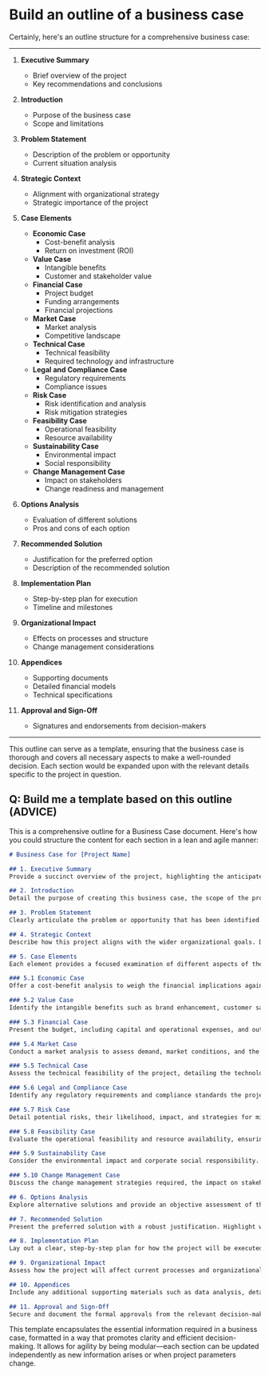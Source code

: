 # Build an outline of a business case

Certainly, here's an outline structure for a comprehensive business case:

---
1. **Executive Summary**
   - Brief overview of the project
   - Key recommendations and conclusions

2. **Introduction**
   - Purpose of the business case
   - Scope and limitations

3. **Problem Statement**
   - Description of the problem or opportunity
   - Current situation analysis

4. **Strategic Context**
   - Alignment with organizational strategy
   - Strategic importance of the project

5. **Case Elements**
   - **Economic Case**
     - Cost-benefit analysis
     - Return on investment (ROI)
   - **Value Case**
     - Intangible benefits
     - Customer and stakeholder value
   - **Financial Case**
     - Project budget
     - Funding arrangements
     - Financial projections
   - **Market Case**
     - Market analysis
     - Competitive landscape
   - **Technical Case**
     - Technical feasibility
     - Required technology and infrastructure
   - **Legal and Compliance Case**
     - Regulatory requirements
     - Compliance issues
   - **Risk Case**
     - Risk identification and analysis
     - Risk mitigation strategies
   - **Feasibility Case**
     - Operational feasibility
     - Resource availability
   - **Sustainability Case**
     - Environmental impact
     - Social responsibility
   - **Change Management Case**
     - Impact on stakeholders
     - Change readiness and management

6. **Options Analysis**
   - Evaluation of different solutions
   - Pros and cons of each option

7. **Recommended Solution**
   - Justification for the preferred option
   - Description of the recommended solution

8. **Implementation Plan**
   - Step-by-step plan for execution
   - Timeline and milestones

9. **Organizational Impact**
   - Effects on processes and structure
   - Change management considerations

10. **Appendices**
    - Supporting documents
    - Detailed financial models
    - Technical specifications

11. **Approval and Sign-Off**
    - Signatures and endorsements from decision-makers

---

This outline can serve as a template, ensuring that the business case is thorough and covers all necessary aspects to make a well-rounded decision. Each section would be expanded upon with the relevant details specific to the project in question.

## Q: Build me a template based on this outline (ADVICE)
This is a comprehensive outline for a Business Case document. Here's how you could structure the content for each section in a lean and agile manner:

```markdown
# Business Case for [Project Name]

## 1. Executive Summary
Provide a succinct overview of the project, highlighting the anticipated outcomes and key recommendations. Summarize the essence of the business case and the value proposition.

## 2. Introduction
Detail the purpose of creating this business case, the scope of the project it covers, and any limitations or exclusions that stakeholders should be aware of.

## 3. Problem Statement
Clearly articulate the problem or opportunity that has been identified. Include an analysis of the current situation and the consequences of not addressing the issue.

## 4. Strategic Context
Describe how this project aligns with the wider organizational goals. Discuss its strategic relevance and how it fits into the overall business strategy.

## 5. Case Elements
Each element provides a focused examination of different aspects of the business case:

### 5.1 Economic Case
Offer a cost-benefit analysis to weigh the financial implications against the benefits. Include an ROI forecast to support the financial viability of the project.

### 5.2 Value Case
Identify the intangible benefits such as brand enhancement, customer satisfaction, or strategic positioning. Describe the value this project brings to stakeholders.

### 5.3 Financial Case
Present the budget, including capital and operational expenses, and outline the funding structure. Project financial projections over a reasonable period.

### 5.4 Market Case
Conduct a market analysis to assess demand, market conditions, and the competitive environment that may influence the project's success.

### 5.5 Technical Case
Assess the technical feasibility of the project, detailing the technology and infrastructure needed and any technical constraints.

### 5.6 Legal and Compliance Case
Identify any regulatory requirements and compliance standards the project must adhere to, and how these will be managed.

### 5.7 Risk Case
Detail potential risks, their likelihood, impact, and strategies for mitigation to ensure the project is well-positioned to manage unforeseen issues.

### 5.8 Feasibility Case
Evaluate the operational feasibility and resource availability, ensuring the project can be delivered with the current capabilities and capacity.

### 5.9 Sustainability Case
Consider the environmental impact and corporate social responsibility. Outline how the project adheres to sustainability practices.

### 5.10 Change Management Case
Discuss the change management strategies required, the impact on stakeholders, and plans for managing these changes across the organization.

## 6. Options Analysis
Explore alternative solutions and provide an objective assessment of their potential benefits and drawbacks.

## 7. Recommended Solution
Present the preferred solution with a robust justification. Highlight why this option outperforms others.

## 8. Implementation Plan
Lay out a clear, step-by-step plan for how the project will be executed, including a timeline with key milestones.

## 9. Organizational Impact
Assess how the project will affect current processes and organizational structure, and what change management measures will be put in place.

## 10. Appendices
Include any additional supporting materials such as data analysis, detailed financial models, or technical specifications that support the business case.

## 11. Approval and Sign-Off
Secure and document the formal approvals from the relevant decision-makers, confirming the project's green light to proceed.
```

This template encapsulates the essential information required in a business case, formatted in a way that promotes clarity and efficient decision-making. It allows for agility by being modular—each section can be updated independently as new information arises or when project parameters change.
